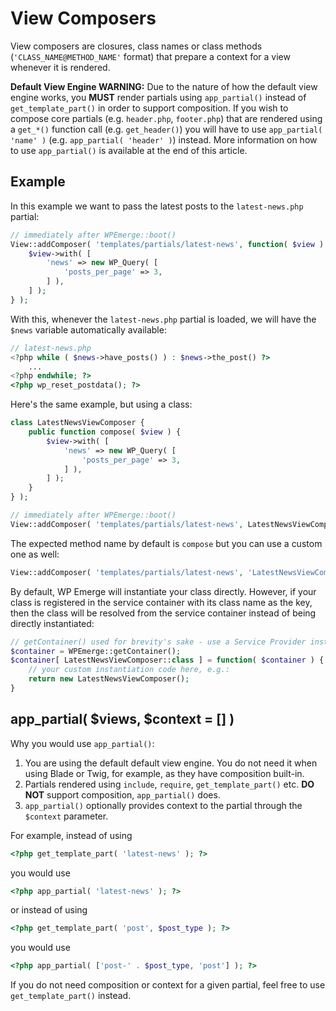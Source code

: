 # View Composers

View composers are closures, class names or class methods (`'CLASS_NAME@METHOD_NAME'` format) that prepare a context for a view whenever it is rendered.

__Default View Engine WARNING:__ Due to the nature of how the default view engine works, you __MUST__ render partials using `app_partial()` instead of `get_template_part()` in order to support composition.
If you wish to compose core partials (e.g. `header.php`, `footer.php`) that are rendered using a `get_*()` function call (e.g. `get_header()`) you will have to use `app_partial( 'name' )` (e.g. `app_partial( 'header' )`) instead.
More information on how to use `app_partial()` is available at the end of this article.

## Example

In this example we want to pass the latest posts to the `latest-news.php` partial:
```php
// immediately after WPEmerge::boot()
View::addComposer( 'templates/partials/latest-news', function( $view ) {
	$view->with( [
		'news' => new WP_Query( [
			'posts_per_page' => 3,
		] ),
	] );
} );
```

With this, whenever the `latest-news.php` partial is loaded, we will have the `$news` variable automatically available:
```php
// latest-news.php
<?php while ( $news->have_posts() ) : $news->the_post() ?>
	...
<?php endwhile; ?>
<?php wp_reset_postdata(); ?>
```

Here's the same example, but using a class:

```php
class LatestNewsViewComposer {
    public function compose( $view ) {
        $view->with( [
            'news' => new WP_Query( [
                'posts_per_page' => 3,
            ] ),
        ] );
    }
} );
```

```php
// immediately after WPEmerge::boot()
View::addComposer( 'templates/partials/latest-news', LatestNewsViewComposer::class );
```

The expected method name by default is `compose` but you can use a custom one as well:
```php
View::addComposer( 'templates/partials/latest-news', 'LatestNewsViewComposer@customMethodName' );
```

By default, WP Emerge will instantiate your class directly. However, if your class is registered in the service container with its class name as the key, then the class will be resolved from the service container instead of being directly instantiated:

```php
// getContainer() used for brevity's sake - use a Service Provider instead.
$container = WPEmerge::getContainer();
$container[ LatestNewsViewComposer::class ] = function( $container ) {
    // your custom instantiation code here, e.g.:
    return new LatestNewsViewComposer();
}
```

## app_partial( $views, $context = [] )

Why you would use `app_partial()`:

1. You are using the default default view engine. You do not need it when using Blade or Twig, for example, as they have composition built-in.
1. Partials rendered using `include`, `require`, `get_template_part()` etc. __DO NOT__ support composition, `app_partial()` does.
1. `app_partial()` optionally provides context to the partial through the `$context` parameter.

For example, instead of using
```php
<?php get_template_part( 'latest-news' ); ?>
```
you would use
```php
<?php app_partial( 'latest-news' ); ?>
```
or instead of using
```php
<?php get_template_part( 'post', $post_type ); ?>
```
you would use
```php
<?php app_partial( ['post-' . $post_type, 'post'] ); ?>
```

If you do not need composition or context for a given partial, feel free to use `get_template_part()` instead.
